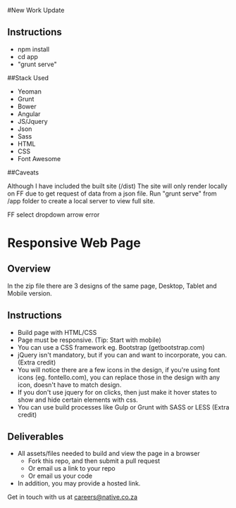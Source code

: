 #New Work Update

## Instructions
 - npm install
 - cd app
 - "grunt serve"

##Stack Used
 - Yeoman
 - Grunt
 - Bower
 - Angular
 - JS/Jquery
 - Json
 - Sass
 - HTML
 - CSS
 - Font Awesome

 ##Caveats

 Although I have included the built site (/dist) The site will only render locally on FF due to get request of data from a json file. Run "grunt serve" from /app folder to create a local server to view full site.

 FF select dropdown arrow error


# Responsive Web Page

## Overview

In the zip file there are 3 designs of the same page, Desktop, Tablet and Mobile version.

## Instructions

 - Build page with HTML/CSS
 - Page must be responsive. (Tip: Start with mobile)
 - You can use a CSS framework eg. Bootstrap (getbootstrap.com)
 - jQuery isn't mandatory, but if you can and want to incorporate, you can. (Extra credit)
 - You will notice there are a few icons in the design, if you're using font icons (eg. fontello.com), you can replace those in the design with any icon, doesn't have to match design.
 - If you don't use jquery for on clicks, then just make it hover states to show and hide certain elements with css.
 - You can use build processes like Gulp or Grunt with SASS or LESS (Extra credit)

## Deliverables

- All assets/files needed to build and view the page in a browser
	- Fork this repo, and then submit a pull request
	- Or email us a link to your repo
	- Or email us your code
- In addition, you may provide a hosted link.

Get in touch with us at <careers@native.co.za>
